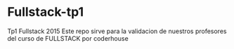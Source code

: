 # Fullstack-tp1
Tp1 Fullstack 2015
Este repo sirve para la validacion de nuestros profesores del curso de FULLSTACK por coderhouse
